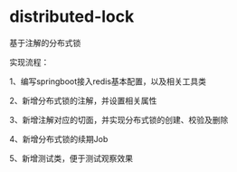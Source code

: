 # distributed-lock
基于注解的分布式锁

实现流程：

1、编写springboot接入redis基本配置，以及相关工具类

2、新增分布式锁的注解，并设置相关属性

3、新增注解对应的切面，并实现分布式锁的创建、校验及删除

4、新增分布式锁的续期Job

5、新增测试类，便于测试观察效果

